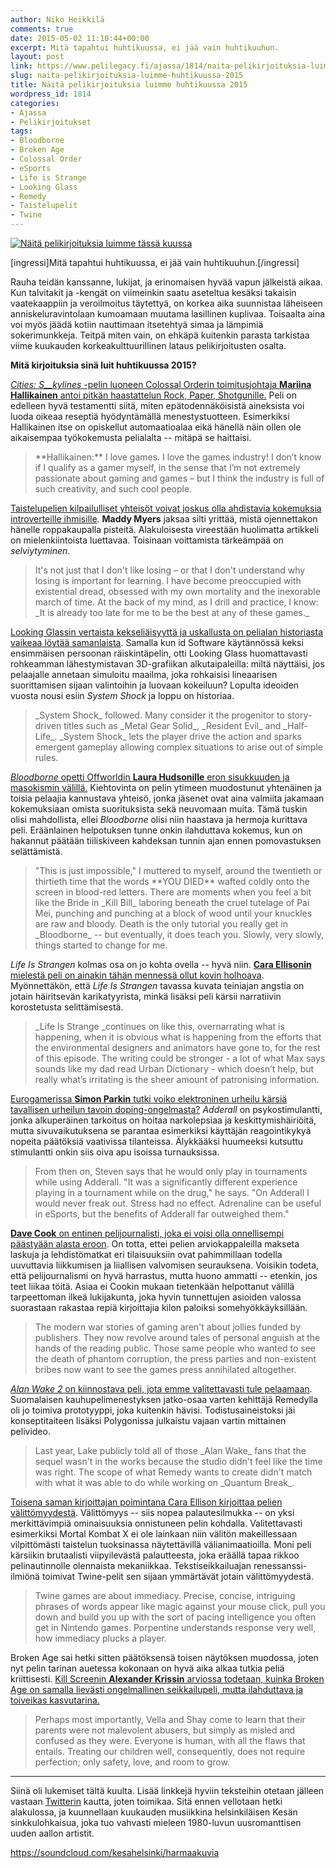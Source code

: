 ```yaml
---
author: Niko Heikkilä
comments: true
date: 2015-05-02 11:10:44+00:00
excerpt: Mitä tapahtui huhtikuussa, ei jää vain huhtikuuhun.
layout: post
link: https://www.pelilegacy.fi/ajassa/1814/naita-pelikirjoituksia-luimme-huhtikuussa-2015
slug: naita-pelikirjoituksia-luimme-huhtikuussa-2015
title: Näitä pelikirjoituksia luimme huhtikuussa 2015
wordpress_id: 1814
categories:
- Ajassa
- Pelikirjoitukset
tags:
- Bloodborne
- Broken Age
- Colossal Order
- eSports
- Life is Strange
- Looking Glass
- Remedy
- Taistelupelit
- Twine
---
```


[![Näitä pelikirjoituksia luimme tässä kuussa](http://www.pelilegacy.fi/wp-content/uploads/2015/02/pelikirjoitukset.png)](http://www.pelilegacy.fi/wp-content/uploads/2015/02/pelikirjoitukset.png)

[ingressi]Mitä tapahtui huhtikuussa, ei jää vain huhtikuuhun.[/ingressi]

Rauha teidän kanssanne, lukijat, ja erinomaisen hyvää vapun jälkeistä aikaa. Kun talvitakit ja -kengät on viimeinkin saatu aseteltua kesäksi takaisin vaatekaappiin ja veroilmoitus täytettyä, on korkea aika suunnistaa läheiseen anniskeluravintolaan kumoamaan muutama lasillinen kuplivaa. Toisaalta aina voi myös jäädä kotiin nauttimaan itsetehtyä simaa ja lämpimiä sokerimunkkeja. Teitpä miten vain, on ehkäpä kuitenkin parasta tarkistaa viime kuukauden korkeakulttuurillinen lataus pelikirjoitusten osalta.

**Mitä kirjoituksia sinä luit huhtikuussa 2015?**

[_Cities: S__kylines_ -pelin luoneen Colossal Orderin toimitusjohtaja **Mariina Hallikainen** antoi pitkän haastattelun Rock, Paper, Shotgunille.](http://www.rockpapershotgun.com/2015/04/03/mods-maxis-and-forward-motion-cities-skylines-interview/) Peli on edelleen hyvä testamentti siitä, miten epätodennäköisistä aineksista voi luoda oikeaa reseptiä hyödyntämällä menestystuotteen. Esimerkiksi Hallikainen itse on opiskellut automaatioalaa eikä hänellä näin ollen ole aikaisempaa työkokemusta pelialalta -- mitäpä se haittaisi.



<blockquote>**Hallikainen:** I love games. I love the games industry! I don’t know if I qualify as a gamer myself, in the sense that I’m not extremely passionate about gaming and games – but I think the industry is full of such creativity, and such cool people.</blockquote>



[Taistelupelien kilpailulliset yhteisöt voivat joskus olla ahdistavia kokemuksia introverteille ihmisille](http://boingboing.net/2015/03/31/the-existential-dread-of-fight.html). **Maddy Myers** jaksaa silti yrittää, mistä ojennettakon hänelle roppakaupalla pisteitä. Alakuloisesta vireestään huolimatta artikkeli on mielenkiintoista luettavaa. Toisinaan voittamista tärkeämpää on _selviytyminen_.



<blockquote>It's not just that I don't like losing – or that I don't understand why losing is important for learning. I have become preoccupied with existential dread, obsessed with my own mortality and the inexorable march of time. At the back of my mind, as I drill and practice, I know: _It is already too late for me to be the best at any of these games._</blockquote>



[Looking Glassin vertaista kekseliäisyyttä ja uskallusta on pelialan historiasta vaikeaa löytää samanlaista](http://www.polygon.com/2015/4/6/8285529/looking-glass-history). Samalla kun id Software käytännössä keksi ensimmäisen persoonan räiskintäpelin, otti Looking Glass huomattavasti rohkeamman lähestymistavan 3D-grafiikan alkutaipaleilla: miltä näyttäisi, jos pelaajalle annetaan simuloitu maailma, joka rohkaisisi lineaarisen suorittamisen sijaan valintoihin ja luovaan kokeiluun? Lopulta ideoiden vuosta nousi esiin _System Shock_ ja loppu on historiaa.



<blockquote>_System Shock_ followed. Many consider it the progenitor to story-driven titles such as _Metal Gear Solid_, _Resident Evil_ and _Half-Life_. _System Shock_ lets the player drive the action and sparks emergent gameplay allowing complex situations to arise out of simple rules.</blockquote>



[_Bloodborne_ opetti Offworldin **Laura Hudsonille** eron sisukkuuden ja masokismin välillä.](http://boingboing.net/2015/04/10/bloodborne.html) Kiehtovinta on pelin ytimeen muodostunut yhtenäinen ja toisia pelaajia kannustava yhteisö, jonka jäsenet ovat aina valmiita jakamaan kokemuksiaan omista suorituksista sekä neuvomaan muita. Tämä tuskin olisi mahdollista, ellei _Bloodborne_ olisi niin haastava ja hermoja kurittava peli. Eräänlainen helpotuksen tunne onkin ilahduttava kokemus, kun on hakannut päätään tiiliskiveen kahdeksan tunnin ajan ennen pomovastuksen selättämistä.



<blockquote>"This is just impossible," I muttered to myself, around the twentieth or thirtieth time that the words **YOU DIED** wafted coldly onto the screen in blood-red letters. There are moments when you feel a bit like the Bride in _Kill Bill_ laboring beneath the cruel tutelage of Pai Mei, punching and punching at a block of wood until your knuckles are raw and bloody. Death is the only tutorial you really get in _Bloodborne_ -- but eventually, it does teach you. Slowly, very slowly, things started to change for me.</blockquote>



_Life Is Strangen_ kolmas osa on jo kohta ovella -- hyvä niin. [**Cara Ellisonin** mielestä peli on ainakin tähän mennessä ollut kovin holhoava](http://kotaku.com/life-is-strange-is-really-patronising-1697195437). Myönnettäkön, että _Life Is Strangen_ tavassa kuvata teiniajan angstia on jotain häiritsevän karikatyyrista, minkä lisäksi peli kärsii narratiivin korostetusta selittämisestä.



<blockquote>_Life Is Strange _continues on like this, overnarrating what is happening, when it is obvious what is happening from the efforts that the environmental designers and animators have gone to, for the rest of this episode. The writing could be stronger - a lot of what Max says sounds like my dad read Urban Dictionary - which doesn’t help, but really what’s irritating is the sheer amount of patronising information.</blockquote>



[Eurogamerissa **Simon Parkin** tutki voiko elektroninen urheilu kärsiä tavallisen urheilun tavoin doping-ongelmasta?](http://www.eurogamer.net/articles/2015-04-08-winners-might-use-drugs) _Adderall_ on psykostimulantti, jonka alkuperäinen tarkoitus on hoitaa narkolepsiaa ja keskittymishäiriöitä, mutta sivuvaikutuksena se parantaa esimerkiksi käyttäjän reagointikykyä nopeita päätöksiä vaativissa tilanteissa. Älykkääksi huumeeksi kutsuttu stimulantti onkin siis oiva apu isoissa turnauksissa.



<blockquote>From then on, Steven says that he would only play in tournaments while using Adderall. "It was a significantly different experience playing in a tournament while on the drug," he says. "On Adderall I would never freak out. Stress had no effect. Adrenaline can be useful in eSports, but the benefits of Adderall far outweighed them."</blockquote>



[**Dave Cook** on entinen pelijournalisti, joka ei voisi olla onnellisempi päästyään alasta eroon](http://www.vice.com/en_uk/read/how-modern-games-coverage-has-reduced-critics-to-human-punching-bags-224). On totta, ettei pelien arviokappaleilla makseta laskuja ja lehdistömatkat eri tilaisuuksiin ovat pahimmillaan todella uuvuttavia liikkumisen ja liiallisen valvomisen seurauksena. Voisikin todeta, että pelijournalismi on hyvä harrastus, mutta huono ammatti -- etenkin, jos teet liikaa töitä. Asiaa ei Cookin mukaan tietenkään helpottanut välillä tarpeettoman ilkeä lukijakunta, joka hyvin tunnettujen asioiden valossa suorastaan rakastaa repiä kirjoittajia kilon paloiksi somehyökkäyksillään.



<blockquote>The modern war stories of gaming aren't about jollies funded by publishers. They now revolve around tales of personal anguish at the hands of the reading public. Those same people who wanted to see the death of phantom corruption, the press parties and non-existent bribes now want to see the games press annihilated altogether.</blockquote>



[_Alan Wake 2_ on kiinnostava peli, jota emme valitettavasti tule pelaamaan](http://www.polygon.com/features/2015/4/20/8450329/alan-wake-2-prototype-video-interview). Suomalaisen kauhupelimenestyksen jatko-osaa varten kehittäjä Remedylla oli jo toimiva prototyyppi, joka kuitenkin hävisi. Todistusaineistoksi jäi konseptitaiteen lisäksi Polygonissa julkaistu vajaan vartin mittainen pelivideo.



<blockquote>Last year, Lake publicly told all of those _Alan Wake_ fans that the sequel wasn't in the works because the studio didn't feel like the time was right. The scope of what Remedy wants to create didn't match with what it was able to do while working on _Quantum Break_.</blockquote>



[Toisena saman kirjoittajan poimintana Cara Ellison kirjoittaa pelien välittömyydestä](http://arecklessdisregard.tumblr.com/post/117233680989/immediacy). Välittömyys -- siis nopea palautesilmukka -- on yksi merkittävimpiä ominaisuuksia onnistuneen pelin kohdalla. Valitettavasti esimerkiksi Mortal Kombat X ei ole lainkaan niin välitön makeillessaan vilpittömästi taistelun tuoksinassa näytettävillä välianimaatioilla. Moni peli kärsiikin brutaalisti viipyilevästä palautteesta, joka eräällä tapaa rikkoo pelinautinnolle olennaista mekaniikkaa. Tekstiseikkailuajan renessanssi-ilmiönä toimivat Twine-pelit sen sijaan ymmärtävät jotain välittömyydestä.



<blockquote>Twine games are about immediacy. Precise, concise, intriguing phrases of words appear like magic against your mouse click, pull you down and build you up with the sort of pacing intelligence you often get in Nintendo games. Porpentine understands response very well, how immediacy plucks a player.</blockquote>



Broken Age sai hetki sitten päätöksensä toisen näytöksen muodossa, joten nyt pelin tarinan auetessa kokonaan on hyvä aika alkaa tutkia peliä kriittisesti. [Kill Screenin **Alexander Krissin** arviossa todetaan, kuinka Broken Age on samalla lievästi ongelmallinen seikkailupeli, mutta ilahduttava ja toiveikas kasvutarina.](http://killscreendaily.com/articles/broken-age-and-adventure-growing/)



<blockquote>Perhaps most importantly, Vella and Shay come to learn that their parents were not malevolent abusers, but simply as misled and confused as they were. Everyone is human, with all the flaws that entails. Treating our children well, consequently, does not require perfection; only safety, love, and room to grow.</blockquote>





* * *



Siinä oli lukemiset tältä kuulta. Lisää linkkejä hyviin teksteihin otetaan jälleen vastaan [Twitterin](https://twitter.com/pelilegacy) kautta, joten toimikaa. Sitä ennen vellotaan hetki alakulossa, ja kuunnellaan kuukauden musiikkina helsinkiläisen Kesän sinkkulohkaisua, joka tuo vahvasti mieleen 1980-luvun uusromanttisen uuden aallon artistit.

https://soundcloud.com/kesahelsinki/harmaakuvia
